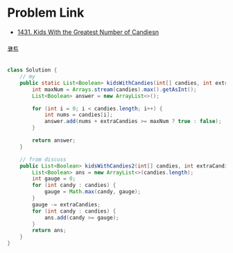 # Problem Link
- [1431. Kids With the Greatest Number of Candiesn](https://leetcode.com/problems/kids-with-the-greatest-number-of-candies/)


#### 코드

```java

class Solution {
    // my
    public static List<Boolean> kidsWithCandies(int[] candies, int extraCandies) {
        int maxNum = Arrays.stream(candies).max().getAsInt();
        List<Boolean> answer = new ArrayList<>();

        for (int i = 0; i < candies.length; i++) {
            int nums = candies[i];
            answer.add(nums + extraCandies >= maxNum ? true : false);
        }

        return answer;
    }

    // from discuss
    public List<Boolean> kidsWithCandies2(int[] candies, int extraCandies) {
        List<Boolean> ans = new ArrayList<>(candies.length);
        int gauge = 0;
        for (int candy : candies) {
            gauge = Math.max(candy, gauge);
        }
        gauge -= extraCandies;
        for (int candy : candies) {
            ans.add(candy >= gauge);
        }
        return ans;
    }
}

```
